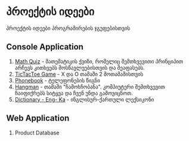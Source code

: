 # პროექტის იდეები

პროექტის იდეები პროგრამირების ჯგუფებისთვის

## Console Application

1. [Math Quiz](MathQuiz.md) - მათემატიკის ქვიზი, რომელიც შემთხვევითი პრინციპით არჩევს კითხვებს მოსწავლეებისთვის და შეაფასებს.
2. [TicTacToe Game](https://help.github.com/en/github/writing-on-github/basic-writing-and-formatting-syntax#links) - X და O თამაში 2 მოთამაშისთვის
3. [Phonebook](https://help.github.com/en/github/writing-on-github/basic-writing-and-formatting-syntax#links) - ტელეფონების წიგნი
4. [Hangman](https://help.github.com/en/github/writing-on-github/basic-writing-and-formatting-syntax#links) - თამაში "ჩამოხჩობანა". კომპიუტერი შემთხვევით ჩაიფიქრებს სიტყვა და ჩვენ უნდა გამოვიცნოთ.
5. [Dictionary - Eng- Ka](https://help.github.com/en/github/writing-on-github/basic-writing-and-formatting-syntax#links) - ინგლისურ-ქართული ლექსიკონი

## Web Application
1. Product Database

